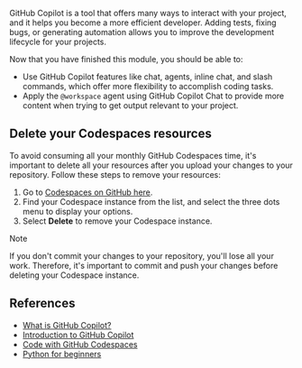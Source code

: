 GitHub Copilot is a tool that offers many ways to interact with your project, and it helps you become a more efficient developer. Adding tests, fixing bugs, or generating automation allows you to improve the development lifecycle for your projects.

Now that you have finished this module, you should be able to:

- Use GitHub Copilot features like chat, agents, inline chat, and slash commands, which offer more flexibility to accomplish coding tasks.
- Apply the `@workspace` agent using GitHub Copilot Chat to provide more content when trying to get output relevant to your project.

## Delete your Codespaces resources

To avoid consuming all your monthly GitHub Codespaces time, it's important to delete all your resources after you upload your changes to your repository. Follow these steps to remove your resources:

1. Go to [Codespaces on GitHub here](https://github.com/codespaces).
1. Find your Codespace instance from the list, and select the three dots menu to display your options.
1. Select **Delete** to remove your Codespace instance.

>[!Note]
> If you don't commit your changes to your repository, you'll lose all your work. Therefore, it's important to commit and push your changes before deleting your Codespace instance.

## References

* [What is GitHub Copilot?](/shows/introduction-to-github-copilot/what-is-github-copilot-1-of-6?WT.mc_id=academic-105743-bethanycheum )
* [Introduction to GitHub Copilot](/training/modules/introduction-to-github-copilot/?WT.mc_id=academic-105778-alfredodeza)
* [Code with GitHub Codespaces](/training/modules/code-with-github-codespaces/?WT.mc_id=academic-105779-alfredodeza)
* [Python for beginners](/training/paths/beginner-python/?WT.mc_id=academic-105781-alfredodeza)
